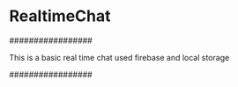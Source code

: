 # RealtimeChat

#################

This is a basic real time chat used firebase and local storage

#################
